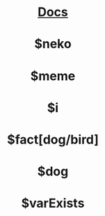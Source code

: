 <h1 align="center"><a href = "https://team-hype.gitbook.io/untitled-1/starting/setup">Docs </a></h1>

<h1 align="center">$neko</h1>
<h1 align="center">$meme</h1>
<h1 align="center">$i</h1>
<h1 align="center">$fact[dog/bird]</h1>
<h1 align="center">$dog</h1>
<h1 align="center">$varExists</h1>


